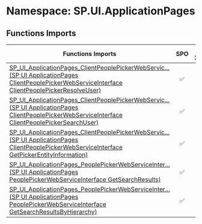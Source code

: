 # Namespace: SP.UI.ApplicationPages

## Functions Imports

Functions Imports | SPO | SP 2019 | SP 2016 | SP 2013
----------|:---:|:-------:|:-------:|:-------:
[<span title="SP_UI_ApplicationPages_ClientPeoplePickerWebServiceInterface_ClientPeoplePickerResolveUser">SP_UI_ApplicationPages_ClientPeoplePickerWebServic...</span> (SP UI ApplicationPages ClientPeoplePickerWebServiceInterface ClientPeoplePickerResolveUser)](./Functions/SP_UI_ApplicationPages_ClientPeoplePickerWebServiceInterface_ClientPeoplePickerResolveUser.md) | ✅ | ✅ | ✅ | ✅
[<span title="SP_UI_ApplicationPages_ClientPeoplePickerWebServiceInterface_ClientPeoplePickerSearchUser">SP_UI_ApplicationPages_ClientPeoplePickerWebServic...</span> (SP UI ApplicationPages ClientPeoplePickerWebServiceInterface ClientPeoplePickerSearchUser)](./Functions/SP_UI_ApplicationPages_ClientPeoplePickerWebServiceInterface_ClientPeoplePickerSearchUser.md) | ✅ | ✅ | ✅ | ✅
[<span title="SP_UI_ApplicationPages_ClientPeoplePickerWebServiceInterface_GetPickerEntityInformation">SP_UI_ApplicationPages_ClientPeoplePickerWebServic...</span> (SP UI ApplicationPages ClientPeoplePickerWebServiceInterface GetPickerEntityInformation)](./Functions/SP_UI_ApplicationPages_ClientPeoplePickerWebServiceInterface_GetPickerEntityInformation.md) | ✅ | ✅ | ❌ | ❌
[<span title="SP_UI_ApplicationPages_PeoplePickerWebServiceInterface_GetSearchResults">SP_UI_ApplicationPages_PeoplePickerWebServiceInter...</span> (SP UI ApplicationPages PeoplePickerWebServiceInterface GetSearchResults)](./Functions/SP_UI_ApplicationPages_PeoplePickerWebServiceInterface_GetSearchResults.md) | ✅ | ✅ | ✅ | ✅
[<span title="SP_UI_ApplicationPages_PeoplePickerWebServiceInterface_GetSearchResultsByHierarchy">SP_UI_ApplicationPages_PeoplePickerWebServiceInter...</span> (SP UI ApplicationPages PeoplePickerWebServiceInterface GetSearchResultsByHierarchy)](./Functions/SP_UI_ApplicationPages_PeoplePickerWebServiceInterface_GetSearchResultsByHierarchy.md) | ✅ | ✅ | ✅ | ✅